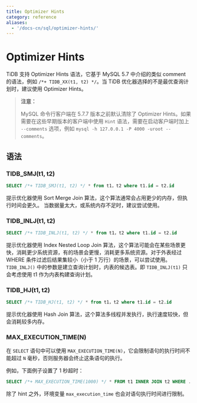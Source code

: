```yaml
---
title: Optimizer Hints
category: reference
aliases:
  - '/docs-cn/sql/optimizer-hints/'
---
```


# Optimizer Hints

TiDB 支持 Optimizer Hints 语法，它基于 MySQL 5.7 中介绍的类似 comment 的语法，例如 `/*+ TIDB_XX(t1, t2) */`。当 TiDB 优化器选择的不是最优查询计划时，建议使用 Optimizer Hints。

> **注意：**
> 
> MySQL 命令行客户端在 5.7.7 版本之前默认清除了 Optimizer Hints。如果需要在这些早期版本的客户端中使用 `Hint` 语法，需要在启动客户端时加上 `--comments` 选项，例如 `mysql -h 127.0.0.1 -P 4000 -uroot --comments`。

## 语法

### TIDB_SMJ(t1, t2)

```sql
SELECT /*+ TIDB_SMJ(t1, t2) */ * from t1，t2 where t1.id = t2.id
```

提示优化器使用 Sort Merge Join 算法，这个算法通常会占用更少的内存，但执行时间会更久。 当数据量太大，或系统内存不足时，建议尝试使用。

### TIDB_INLJ(t1, t2)

```sql
SELECT /*+ TIDB_INLJ(t1, t2) */ * from t1，t2 where t1.id = t2.id
```

提示优化器使用 Index Nested Loop Join 算法，这个算法可能会在某些场景更快，消耗更少系统资源，有的场景会更慢，消耗更多系统资源。对于外表经过 WHERE 条件过滤后结果集较小（小于 1 万行）的场景，可以尝试使用。`TIDB_INLJ()` 中的参数是建立查询计划时，内表的候选表。即 `TIDB_INLJ(t1)` 只会考虑使用 t1 作为内表构建查询计划。

### TIDB_HJ(t1, t2)

```sql
SELECT /*+ TIDB_HJ(t1, t2) */ * from t1，t2 where t1.id = t2.id
```

提示优化器使用 Hash Join 算法，这个算法多线程并发执行，执行速度较快，但会消耗较多内存。

### MAX\_EXECUTION\_TIME(N)

在 `SELECT` 语句中可以使用 `MAX_EXECUTION_TIME(N)`，它会限制语句的执行时间不能超过 `N` 毫秒，否则服务器会终止这条语句的执行。

例如，下面例子设置了 1 秒超时：

```sql
SELECT /*+ MAX_EXECUTION_TIME(1000) */ * FROM t1 INNER JOIN t2 WHERE ...
```

除了 hint 之外，环境变量 `max_execution_time` 也会对语句执行时间进行限制。